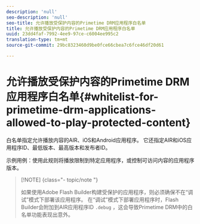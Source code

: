 ```yaml
---
description: 'null'
seo-description: 'null'
seo-title: 允许播放受保护内容的Primetime DRM应用程序白名单
title: 允许播放受保护内容的Primetime DRM应用程序白名单
uuid: 23dd4faf-7992-4ee9-97ce-c6004ee995c2
translation-type: tm+mt
source-git-commit: 29bc8323460d9be0fce66cbea7c6fce46df20d61

---
```



# 允许播放受保护内容的Primetime DRM应用程序白名单{#whitelist-for-primetime-drm-applications-allowed-to-play-protected-content}

白名单指定允许播放内容的AIR、iOS和Android应用程序。 它还指定AIR和iOS应用程序ID、最低版本、最高版本和发布者ID。

示例用例：使用此规则将播放限制到特定应用程序，或控制可访问内容的应用程序版本。

>[!NOTE] {class=&quot;- topic/note &quot;}
>
>如果使用Adobe Flash Builder构建受保护的应用程序，则必须确保不在“调试”模式下部署该应用程序。 在“调试”模式下部署应用程序时，Flash Builder会附加到AIR应用程序ID `.debug` ，这会导致Primetime DRM中的白名单功能表现出意外。

